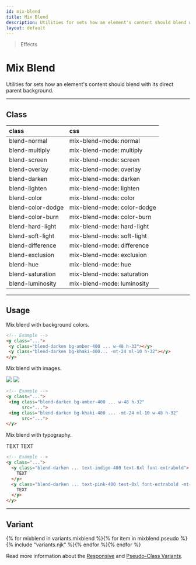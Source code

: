 ```yaml
---
id: mix-blend
title: Mix Blend
description: Utilities for sets how an element's content should blend with its direct parent background.
layout: default
---
```


> Effects

# Mix Blend

Utilities for sets how an element's content should blend with its direct parent background.

---

## Class

| <span class="px-3 py-1 text-white (dark)text-charcoal-100 bg-charcoal-100 (dark)bg-gray-600 rounded-full">class</span> | <span class="px-3 py-1 text-white (dark)text-charcoal-100 bg-charcoal-100 (dark)bg-gray-600 rounded-full">css</span> |
|:--|:--|
| blend-normal | mix-blend-mode: normal |
| blend-multiply | mix-blend-mode: multiply |
| blend-screen | mix-blend-mode: screen |
| blend-overlay | mix-blend-mode: overlay |
| blend-darken | mix-blend-mode: darken |
| blend-lighten | mix-blend-mode: lighten |
| blend-color | mix-blend-mode: color |
| blend-color-dodge | mix-blend-mode: color-dodge |
| blend-color-burn | mix-blend-mode: color-burn |
| blend-hard-light | mix-blend-mode: hard-light |
| blend-soft-light | mix-blend-mode: soft-light |
| blend-difference | mix-blend-mode: difference |
| blend-exclusion | mix-blend-mode: exclusion |
| blend-hue | mix-blend-mode: hue |
| blend-saturation | mix-blend-mode: saturation |
| blend-luminosity | mix-blend-mode: luminosity |

---

## Usage

Mix blend with background colors.

<y class="px-4 my-2 mx-auto w-64">
  <y class="w-48 h-32 bg-amber-400 blend-darken"></y>
  <y class="-mt-24 ml-10 h-32 bg-khaki-400 blend-darken"></y>
</y>

```html
<!-- Example -->
<y class="...">
 <y class="blend-darken bg-amber-400 ... w-48 h-32"></y>
 <y class="blend-darken bg-khaki-400... -mt-24 ml-10 h-32"></y>
</y>
```

Mix blend with images.

<y class="px-4 my-2 mx-auto w-64">
 <img class="w-48 h-32 bg-amber-400 blend-darken"
      src="https://picsum.photos/400?=1">
 <img class="-mt-24 ml-10 w-48 h-32 bg-khaki-400 blend-darken"
      src="https://picsum.photos/400?=2">
</y>

```html
<!-- Example -->
<y class="...">
 <img class="blend-darken bg-amber-400 ... w-48 h-32"
      src="...">
 <img class="blend-darken bg-khaki-400 ... -mt-24 ml-10 w-48 h-32"
      src="...">
</y>
```

Mix blend with typography.

<y class="px-4 my-2 mx-auto w-64">
  <y class="text-indigo-400 text-8xl font-extrabold blend-darken">
    TEXT
  </y>
  <y class="-mt-32 ml-16 text-pink-400 text-8xl font-extrabold blend-darken">
    TEXT
  </y>
</y>

```html
<!-- Example -->
<y class="...">
  <y class="blend-darken ... text-indigo-400 text-8xl font-extrabold">
    TEXT
  </y>
  <y class="blend-darken ... text-pink-400 text-8xl font-extrabold -mt-32 ml-16 ">
    TEXT
  </y>
</y>
```

---

## Variant

<y class="flex flex-gap-2 flex-wrap justify-start items-center">{% for mixblend in variants.mixblend %}{% for item in mixblend.pseudo %}{% include "variants.njk" %}{% endfor %}{% endfor %}</y>

Read more information about the [Responsive](/responsive) and [Pseudo-Class Variants](/pseudo-class-variants/).

